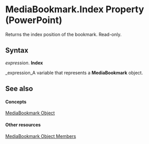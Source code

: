 
# MediaBookmark.Index Property (PowerPoint)

Returns the index position of the bookmark. Read-only.


## Syntax

 _expression_. **Index**

 _expression_A variable that represents a  **MediaBookmark** object.


## See also


#### Concepts


 [MediaBookmark Object](8340edc3-e9e8-3f65-a1ca-88ff83006a22.md)
#### Other resources


 [MediaBookmark Object Members](64d172af-b814-630a-4443-38f4ccd1532a.md)
